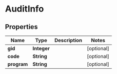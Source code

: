 

# AuditInfo


## Properties

| Name | Type | Description | Notes |
|------------ | ------------- | ------------- | -------------|
|**gid** | **Integer** |  |  [optional] |
|**code** | **String** |  |  [optional] |
|**program** | **String** |  |  [optional] |




